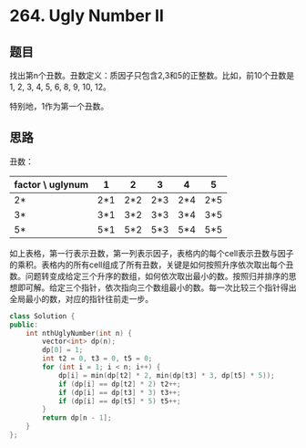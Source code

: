 # 264. Ugly Number II
## 题目

找出第n个丑数。丑数定义：质因子只包含2,3和5的正整数。比如，前10个丑数是1, 2, 3, 4, 5, 6, 8, 9, 10, 12。

特别地，1作为第一个丑数。

## 思路

丑数：

 | factor \ uglynum | 1 | 2 | 3 | 4 | 5 |
 | -------------- | --- | --- | --- | --- | --- |
 | 2* | 2*1 | 2*2 | 2*3 | 2*4 | 2*5 | 
 | 3* | 3*1 | 3*2 | 3*3 | 3*4 | 3*5 |
 | 5* | 5*1 | 5*2 | 5*3 | 5*4 | 5*5 | 
 
如上表格，第一行表示丑数，第一列表示因子，表格内的每个cell表示丑数与因子的乘积。表格内的所有cell组成了所有丑数，关键是如何按照升序依次取出每个丑数。问题转变成给定三个升序的数组，如何依次取出最小的数。按照归并排序的思想即可解。给定三个指针，依次指向三个数组最小的数。每一次比较三个指针得出全局最小的数，对应的指针往前走一步。

```C++
class Solution {
public:
    int nthUglyNumber(int n) {
        vector<int> dp(n);
        dp[0] = 1;
        int t2 = 0, t3 = 0, t5 = 0;
        for (int i = 1; i < n; i++) {
            dp[i] = min(dp[t2] * 2, min(dp[t3] * 3, dp[t5] * 5));
            if (dp[i] == dp[t2] * 2) t2++;
            if (dp[i] == dp[t3] * 3) t3++;
            if (dp[i] == dp[t5] * 5) t5++;
        }
        return dp[n - 1];
    }
};
```
